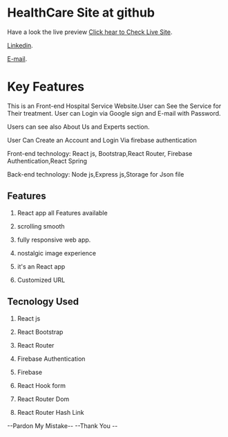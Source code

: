 # HealthCare Site at github

Have a look the live preview [Click hear to Check Live Site](https://healthcare-webside-kongkon.netlify.app).

[Linkedin](https://www.linkedin.com/in/kongkon-biswas-a2374314a/).

[E-mail](kongkonbiswas3241@gmail.com).

# Key Features

This is an Front-end Hospital Service Website.User can See the Service for Their treatment. User can Login via Google sign and E-mail with Password.

Users can see also About Us and Experts section.

User Can Create an Account and Login Via firebase authentication

Front-end technology: React js, Bootstrap,React Router, Firebase Authentication,React Spring

Back-end technology: Node js,Express js,Storage for Json file

## Features

1. React app all Features available

2. scrolling smooth

3. fully responsive web app.

4. nostalgic image experience

5. it's an React app

6. Customized URL

## Tecnology Used

1. React js

2. React Bootstrap

3. React Router

4. Firebase Authentication

5. Firebase

6. React Hook form

7. React Router Dom

8. React Router Hash Link

--Pardon My Mistake--
--Thank You --
